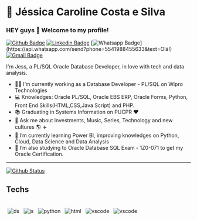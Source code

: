 # :sunflower:  Jéssica Caroline Costa e Silva

### HEY guys 👋 Welcome to my profile!

[![Github Badge](https://img.shields.io/badge/-Github-000?style=flat-square&logo=Github&logoColor=white&link=https://github.com/jess197)](https://github.com/jess197)
[![Linkedin Badge](https://img.shields.io/badge/-LinkedIn-blue?style=flat-square&logo=Linkedin&logoColor=white&link=https://www.linkedin.com/in/jessicaccostaesilva/)](https://www.linkedin.com/in/jessicaccostaesilva/)
[![Whatsapp Badge](https://img.shields.io/badge/-Whatsapp-4CA143?style=flat-square&labelColor=4CA143&logo=whatsapp&logoColor=white&link=https://api.whatsapp.com/send?phone=5541988455633&text=Olá!)](https://api.whatsapp.com/send?phone=5541988455633&text=Olá!)
[![Gmail Badge](https://img.shields.io/badge/-Gmail-c14438?style=flat-square&logo=Gmail&logoColor=white&link=mailto:jessicacostaesilva97@gmail.com)](mailto:jessicacostaesilva97@gmail.com)

I'm Jess, a PL/SQL Oracle Database Developer, in love with tech and data analysis.

- :office_worker: I’m currently working as a Database Developer - PL/SQL on Wipro Technologies
- :computer: Knowledges: Oracle PL/SQL, Oracle EBS ERP, Oracle Forms, Python, Front End Skills(HTML,CSS,Java Script) and PHP.  
- :books: Graduating in Systems Information on PUCPR :heart: 
- 💬 Ask me about Investments, Music, Series, Technology and new cultures :earth_americas: :airplane:
- 🌱 I’m currently learning Power BI, improving knowledges on Python, Cloud, Data Science and Data Analysis 
- 🌱 I’m also studying to Oracle Database SQL Exam - 1Z0-071 to get my Oracle Certification. 

---

  [![Github Status](https://github-readme-stats.vercel.app/api?username=jess197&show_icons=true&title_color=fff&icon_color=79ff97&text_color=9f9f9f&bg_color=151515)](https://github.com/jess197)

## Techs

<div>
<br>
<img src="https://github.com/Quadrified/Quadrified/blob/master/assets/svg/dev/misc/datascience.svg" alt="ds" style="vertical-align:top; margin:4px">
<img src="https://github.com/Quadrified/Quadrified/blob/master/assets/svg/dev/languages/js.svg" alt="js" style="vertical-align:top; margin:4px">
<img src="https://github.com/Quadrified/Quadrified/blob/master/assets/svg/dev/languages/python.svg" alt="python" style="vertical-align:top; margin:4px">
<img src="https://github.com/Quadrified/Quadrified/blob/master/assets/svg/dev/languages/html.svg" alt="html" style="vertical-align:top; margin:4px">
<img src="https://github.com/Quadrified/Quadrified/blob/master/assets/svg/dev/tools/visualstudio_code.svg" alt="vscode" style="vertical-align:top; margin:4px">
<img src="https://github.com/Quadrified/Quadrified/blob/master/assets/svg/dev/languages/php.svg" alt="vscode" style="vertical-align:top; margin:4px">
<br>
<div/>

